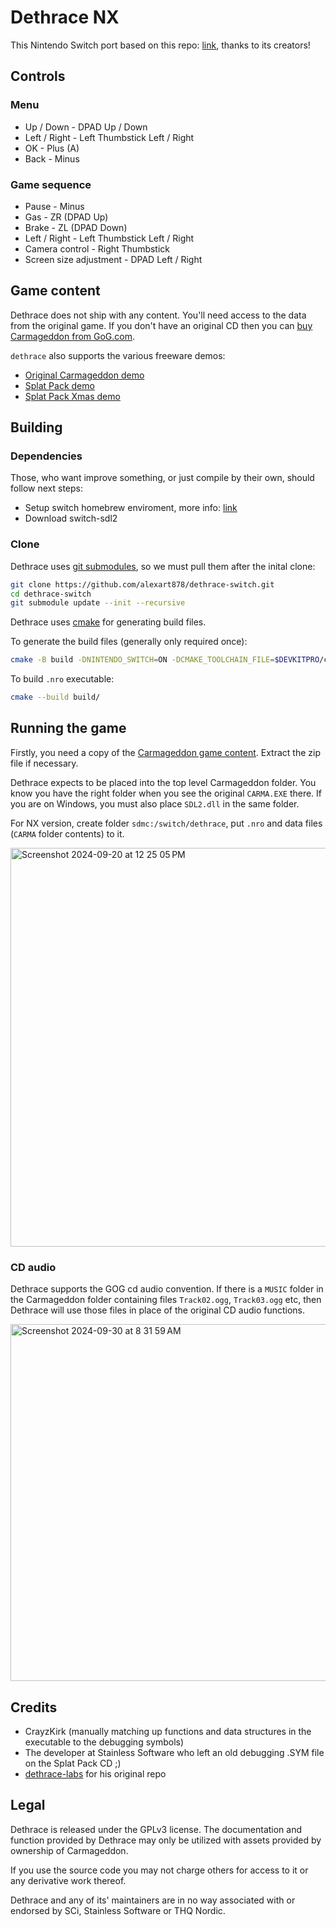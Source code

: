 # Dethrace NX 

This Nintendo Switch port based on this repo: [link](https://github.com/dethrace-labs/dethrace), thanks to its creators!

## Controls

### Menu

- Up / Down - DPAD Up / Down
- Left / Right - Left Thumbstick Left / Right
- OK - Plus (A)
- Back - Minus

### Game sequence

- Pause - Minus
- Gas - ZR (DPAD Up)
- Brake - ZL (DPAD Down)
- Left / Right - Left Thumbstick Left / Right
- Camera control - Right Thumbstick
- Screen size adjustment - DPAD Left / Right

## Game content

Dethrace does not ship with any content. You'll need access to the data from the original game. If you don't have an original CD then you can [buy Carmageddon from GoG.com](https://www.gog.com/game/carmageddon_max_pack).

`dethrace` also supports the various freeware demos:
- [Original Carmageddon demo](https://rr2000.cwaboard.co.uk/R4/PC/carmdemo.zip)
- [Splat Pack demo](https://rr2000.cwaboard.co.uk/R4/PC/splatdem.zip)
- [Splat Pack Xmas demo](https://rr2000.cwaboard.co.uk/R4/PC/Splatpack_christmas_demo.zip)


## Building

### Dependencies

Those, who want improve something, or just compile by their own, should follow next steps:

- Setup switch homebrew enviroment, more info: [link](https://devkitpro.org/wiki/Getting_Started)
- Download switch-sdl2

### Clone

Dethrace uses [git submodules](https://git-scm.com/book/en/v2/Git-Tools-Submodules), so we must pull them after the inital clone:
```sh
git clone https://github.com/alexart878/dethrace-switch.git
cd dethrace-switch
git submodule update --init --recursive
```

Dethrace uses [cmake](https://cmake.org/) for generating build files.

To generate the build files (generally only required once):
```sh
cmake -B build -DNINTENDO_SWITCH=ON -DCMAKE_TOOLCHAIN_FILE=$DEVKITPRO/cmake/Switch.cmake
```

To build `.nro` executable:
```sh
cmake --build build/
```

## Running the game

Firstly, you need a copy of the [Carmageddon game content](https://github.com/dethrace-labs/dethrace?tab=readme-ov-file#game-content). Extract the zip file if necessary.

Dethrace expects to be placed into the top level Carmageddon folder. You know you have the right folder when you see the original `CARMA.EXE` there. If you are on Windows, you must also place `SDL2.dll` in the same folder.

For NX version, create folder `sdmc:/switch/dethrace`, put `.nro` and data files (`CARMA` folder contents) to it.

<img width="638" alt="Screenshot 2024-09-20 at 12 25 05 PM" src="https://github.com/user-attachments/assets/fda77818-9007-44fa-9d8d-c311396fd435">


### CD audio

Dethrace supports the GOG cd audio convention. If there is a `MUSIC` folder in the Carmageddon folder containing files `Track02.ogg`, `Track03.ogg` etc, then Dethrace will use those files in place of the original CD audio functions.

<img width="571" alt="Screenshot 2024-09-30 at 8 31 59 AM" src="https://github.com/user-attachments/assets/cec72203-9156-4c2a-a15a-328609e65c68">





## Credits
- CrayzKirk (manually matching up functions and data structures in the executable to the debugging symbols)
- The developer at Stainless Software who left an old debugging .SYM file on the Splat Pack CD ;)
- [dethrace-labs](https://github.com/dethrace-labs) for his original repo

## Legal
Dethrace is released under the GPLv3 license. The documentation and function provided by Dethrace may only be utilized with assets provided by ownership of Carmageddon.

If you use the source code you may not charge others for access to it or any derivative work thereof.

Dethrace and any of its' maintainers are in no way associated with or endorsed by SCi, Stainless Software or THQ Nordic.
